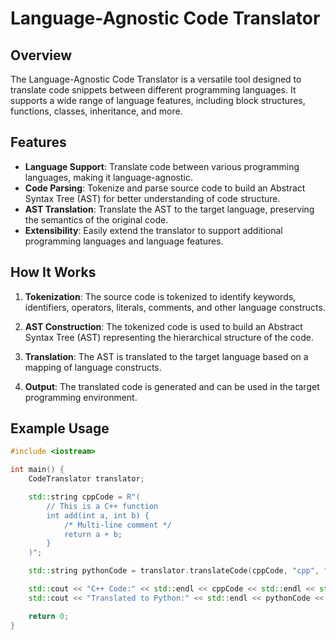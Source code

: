 
# Language-Agnostic Code Translator

## Overview

The Language-Agnostic Code Translator is a versatile tool designed to translate code snippets between different programming languages. It supports a wide range of language features, including block structures, functions, classes, inheritance, and more.

## Features

- **Language Support**: Translate code between various programming languages, making it language-agnostic.
- **Code Parsing**: Tokenize and parse source code to build an Abstract Syntax Tree (AST) for better understanding of code structure.
- **AST Translation**: Translate the AST to the target language, preserving the semantics of the original code.
- **Extensibility**: Easily extend the translator to support additional programming languages and language features.

## How It Works

1. **Tokenization**: The source code is tokenized to identify keywords, identifiers, operators, literals, comments, and other language constructs.

2. **AST Construction**: The tokenized code is used to build an Abstract Syntax Tree (AST) representing the hierarchical structure of the code.

3. **Translation**: The AST is translated to the target language based on a mapping of language constructs.

4. **Output**: The translated code is generated and can be used in the target programming environment.

## Example Usage

```cpp
#include <iostream>

int main() {
    CodeTranslator translator;

    std::string cppCode = R"(
        // This is a C++ function
        int add(int a, int b) {
            /* Multi-line comment */
            return a + b;
        }
    )";

    std::string pythonCode = translator.translateCode(cppCode, "cpp", "python");

    std::cout << "C++ Code:" << std::endl << cppCode << std::endl << std::endl;
    std::cout << "Translated to Python:" << std::endl << pythonCode << std::endl;

    return 0;
}
